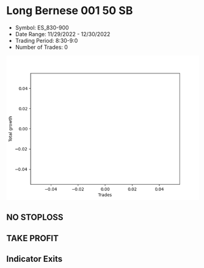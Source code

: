 # Long Bernese 001 50 SB 
- Symbol: ES_830-900
- Date Range: 11/29/2022 - 12/30/2022
- Trading Period: 8:30-9:0
- Number of Trades: 0

![Plot](LongBernese00150SBES_830-900.png)
## NO STOPLOSS














## TAKE PROFIT











## Indicator Exits

